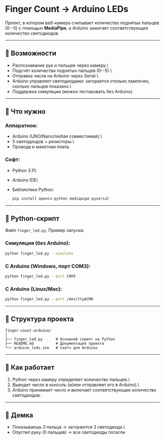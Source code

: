 # Finger Count → Arduino LEDs

Проект, в котором веб-камера считывает количество поднятых пальцев
(0--5) с помощью **MediaPipe**, а Arduino зажигает соответствующее
количество светодиодов.

------------------------------------------------------------------------

## 🔹 Возможности

-   Распознавание рук и пальцев через камеру.\
-   Подсчёт количества поднятых пальцев (0--5).\
-   Отправка числа на Arduino через Serial.\
-   Arduino управляет светодиодами: загорается столько лампочек, сколько
    пальцев показано.\
-   Поддержка симуляции (можно тестировать без Arduino).

------------------------------------------------------------------------

## 🔹 Что нужно

### Аппаратное:

-   Arduino (UNO/Nano/любая совместимая).\
-   5 светодиодов + резисторы.\
-   Провода и макетная плата.

### Софт:

-   Python 3.11\

-   Arduino IDE\

-   Библиотеки Python:

    ``` bash
    pip install opencv-python mediapipe pyserial
    ```

------------------------------------------------------------------------

## 🔹 Python-скрипт

Файл `finger_led.py`. Пример запуска:

### Симуляция (без Arduino):

``` bash
python finger_led.py --simulate
```

### С Arduino (Windows, порт COM3):

``` bash
python finger_led.py --port COM3
```

### С Arduino (Linux/Mac):

``` bash
python finger_led.py --port /dev/ttyACM0
```

------------------------------------------------------------------------

## 🔹 Структура проекта

    finger-count-arduino/
    │
    ├── finger_led.py      # Основной скрипт на Python
    ├── README.md          # Документация проекта
    └── arduino_leds.ino   # Скетч для Arduino

------------------------------------------------------------------------

## 🔹 Как работает

1.  Python через камеру определяет количество пальцев.\
2.  Выводит число в консоль (и/или отправляет его в Arduino).\
3.  Arduino принимает число и включает соответствующее количество
    светодиодов.

------------------------------------------------------------------------

## 🔹 Демка

-   Показываешь 3 пальца → загораются 3 светодиода.\
-   Опустил руку (0 пальцев) → все светодиоды погасли
